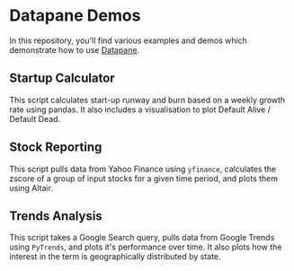 # Datapane Demos
In this repository, you'll find various examples and demos which demonstrate how to use [Datapane](https://datapane.com). 

## Startup Calculator
This script calculates start-up runway and burn based on a weekly growth rate using pandas. It also includes a visualisation to plot Default Alive / Default Dead.

## Stock Reporting
This script pulls data from Yahoo Finance using `yfinance`, calculates the zscore of a group of input stocks for a given time period, and plots them using Altair.

## Trends Analysis
This script takes a Google Search query, pulls data from Google Trends using `PyTrends`, and plots it's performance over time. It also plots how the interest in the term is geographically distributed by state.

